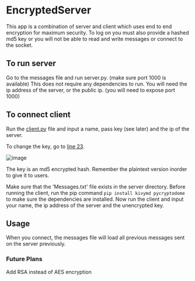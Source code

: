 # EncryptedServer
This app is a combination of server and client which uses end to end encryption for maximum security.
To log on you must also provide a hashed md5 key or you will not be able to read and write messages or connect to the socket.
## To run server
Go to the messages file and run server.py. (make sure port 1000 is available)
This does not require any dependencies to run.
You will need the ip address of the server, or the public ip.
(you will need to expose port 1000)
## To connect client
Run the [client.py](https://github.com/IlhamIbrahimli/EncryptedServer/blob/main/client.py)
file and input a name, pass key (see later) and the ip of the server.

To change the key, go to  [line 23](https://github.com/IlhamIbrahimli/EncryptedServer/blob/main/Server/server.py).

![image](https://user-images.githubusercontent.com/78649705/232284204-b45e8bc0-3a60-4d58-a034-4649d173e70f.png)

The key is an md5 encrypted hash.
Remember the plaintext version inorder to give it to users.

Make sure that the 'Messages.txt' file exists in the server directory.
Before running the client, run the pip command `pip install kivymd pycryptodome`
to make sure the dependencies are installed.
Now run the client and input your name, the ip address of the server and the unencrypted key.
## Usage
When you connect, the messages file will load all previous messages sent on the server previously.

### Future Plans
Add RSA instead of AES encryption

